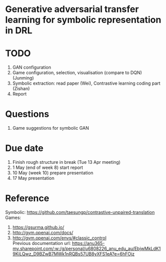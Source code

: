 # Generative adversarial transfer learning for symbolic representation in DRL
# TODO
1. GAN configuration
2. Game configuration, selection, visualisation (compare to DQN) (Junming)
3. Symbolic extraction: read paper (Wei), Contrastive learning coding part (Zishan)
4. Report

# Questions
1. Game suggestions for symbolic GAN

# Due date
1. Finish rough structure in break (Tue 13 Apr meeting)
2. 1 May (end of week 8) start report
3. 10 May (week 10) prepare presentation
4. 17 May presentation 

# Reference
Symbolic: https://github.com/taesungp/contrastive-unpaired-translation <br>
Games: <br> 
1. https://gsurma.github.io/
2. http://gym.openai.com/docs/
3. http://gym.openai.com/envs/#classic_control <br>
Previous documentation url: https://anu365-my.sharepoint.com/:w:/g/personal/u6808226_anu_edu_au/EbjwMkLdK19KiLQwz_D9BZwB7MWk1nRQBs57UB8yXFS1eA?e=6hFOjz
